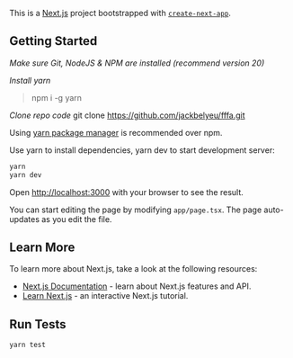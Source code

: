 This is a [Next.js](https://nextjs.org/) project bootstrapped with [`create-next-app`](https://github.com/vercel/next.js/tree/canary/packages/create-next-app).

## Getting Started

_Make sure Git, NodeJS & NPM are installed (recommend version 20)_

_Install yarn_

> npm i -g yarn

_Clone repo code_
git clone https://github.com/jackbelyeu/fffa.git

Using [yarn package manager](https://yarnpkg.com/) is recommended over npm.

Use yarn to install dependencies, yarn dev to start development server:

```bash
yarn
yarn dev
```

Open [http://localhost:3000](http://localhost:3000) with your browser to see the result.

You can start editing the page by modifying `app/page.tsx`. The page auto-updates as you edit the file.

## Learn More

To learn more about Next.js, take a look at the following resources:

- [Next.js Documentation](https://nextjs.org/docs) - learn about Next.js features and API.
- [Learn Next.js](https://nextjs.org/learn) - an interactive Next.js tutorial.

## Run Tests

```bash
yarn test
```
